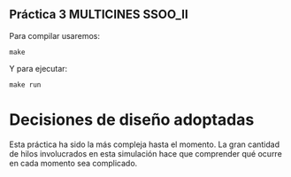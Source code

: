 ## Práctica 3 MULTICINES SSOO_II

Para compilar usaremos:

```
make
```

Y para ejecutar:

```
make run
```

# Decisiones de diseño adoptadas

Esta práctica ha sido la más compleja hasta el momento. La gran cantidad de hilos involucrados en esta
simulación hace que comprender qué ocurre en cada momento sea complicado.

